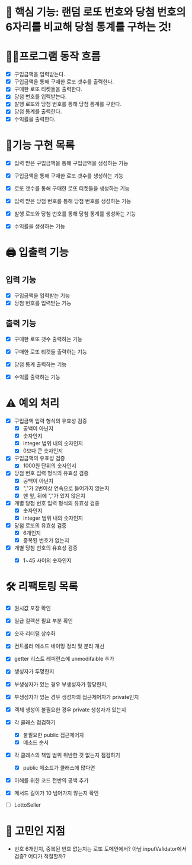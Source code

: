 # 📌 핵심 기능: 랜덤 로또 번호와 당첨 번호의 6자리를 비교해 당첨 통계를 구하는 것!

# 👩‍💻프로그램 동작 흐름
- [x] 구입금액을 입력받는다.
- [x] 구입금액을 통해 구매한 로또 갯수를 출력한다.
- [x] 구매한 로또 티켓들을 출력한다.
- [x] 당첨 번호를 입력받는다.
- [x] 발행 로또와 당첨 번호를 통해 당첨 통계를 구한다.
- [x] 당첨 통계를 출력한다.
- [x] 수익률을 출력한다.

# 📝기능 구현 목록
- [x] 입력 받은 구입금액을 통해 구입금액을 생성하는 기능
- [x] 구입금액을 통해 구매한 로또 갯수를 생성하는 기능
- [x] 로또 갯수를 통해 구매한 로또 티켓들을 생성하는 기능
- [x] 입력 받은 당첨 번호를 통해 당첨 번호를 생성하는 기능
- [x] 발행 로또와 당첨 번호를 통해 당첨 통계를 생성하는 기능
- [x] 수익률을 생성하는 기능


# 🖨️ 입출력 기능

## 입력 기능

- [x] 구입금액을 입력받는 기능
- [x] 당첨 번호를 입력받는 기능

## 출력 기능

- [x] 구매한 로또 갯수 출력하는 기능
- [x] 구매한 로또 티켓들 출력하는 기능
- [x] 당첨 통계 출력하는 기능
- [x] 수익률 출력하는 기능


#  ⚠️ 예외 처리
- [x] 구입금액 입력 형식의 유효성 검증
  - [x] 공백이 아닌지
  - [x] 숫자인지
  - [x] integer 범위 내의 숫자인지
  - [x] 0보다 큰 숫자인지

- [x] 구입금액의 유효성 검증
  - [x] 1000원 단위의 숫자인지

- [x] 당첨 번호 입력 형식의 유효성 검증
  - [x] 공백이 아닌지
  - [x] ","가 2번이상 연속으로 들어가지 않는지
  - [x] 맨 앞, 뒤에 ","가 있지 않은지

- [x] 개별 당첨 번호 입력 형식의 유효성 검증
  - [x] 숫자인지
  - [x] integer 범위 내의 숫자인지

- [x] 당첨 로또의 유효성 검증
  - [x] 6개인지
  - [x] 중복된 번호가 없는지

- [x] 개별 당첨 번호의 유효성 검증
  - [x] 1~45 사이의 숫자인지


# 🛠 리팩토링 목록
- [x] 원시값 포장 확인
- [x] 일급 컬렉션 필요 부분 확인
- [x] 숫자 리터럴 상수화
- [x] 컨트롤러 메소드 네이밍 정리 및 분리 개선
- [x] getter 리스트 레퍼런스에 unmodifaible 추가
- [x] 생성자가 투명한지
- [x] 부생성자가 있는 경우 부생성자가 합당한지,
- [x] 부생성자가 있는 경우 생성자의 접근제어자가 private인지
- [x] 객체 생성이 불필요한 경우 private 생성자가 있는지
- [x] 각 클래스 점검하기
    - [x] 불필요한 public 접근제어자
    - [x] 메소드 순서
- [x] 각 클래스의 책임 범위 위반한 것 없는지 점검하기
    - [x] public 메소드가 클래스에 많다면 
- [x] 이해를 위한 코드 전반의 공백 추가
- [x] 메서드 길이가 10 넘어가지 않는지 확인 
- [ ] LottoSeller


# 🧐 고민인 지점
- 번호 6개인지, 중복된 번호 없는지는 로또 도메인에서? 아님 inputValidator에서 검증? 어디가 적절할까?
